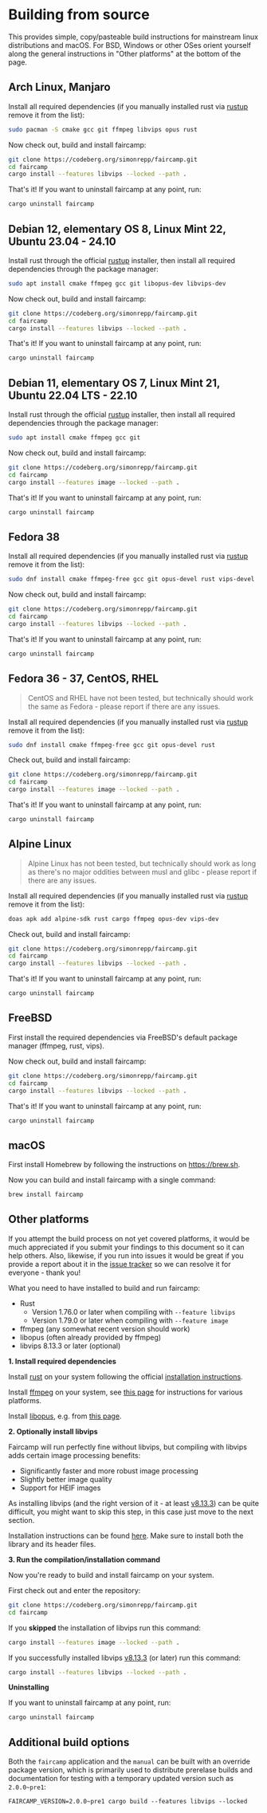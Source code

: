<!--
    SPDX-FileCopyrightText: 2023-2025 Simon Repp
    SPDX-License-Identifier: CC0-1.0
-->

# Building from source

This provides simple, copy/pasteable build instructions for mainstream linux
distributions and macOS. For BSD, Windows or other OSes orient yourself along
the general instructions in "Other platforms" at the bottom of the page.

## Arch Linux, Manjaro

Install all required dependencies (if you manually installed rust via [rustup](https://rustup.rs/) remove it from the list):

```bash
sudo pacman -S cmake gcc git ffmpeg libvips opus rust
```

Now check out, build and install faircamp:

```bash
git clone https://codeberg.org/simonrepp/faircamp.git
cd faircamp
cargo install --features libvips --locked --path .
```

That's it! If you want to uninstall faircamp at any point, run:

```bash
cargo uninstall faircamp
```

## Debian 12, elementary OS 8, Linux Mint 22, Ubuntu 23.04 - 24.10

Install rust through the official [rustup](https://rustup.rs/) installer,
then install all required dependencies through the package manager:

```bash
sudo apt install cmake ffmpeg gcc git libopus-dev libvips-dev
```

Now check out, build and install faircamp:

```bash
git clone https://codeberg.org/simonrepp/faircamp.git
cd faircamp
cargo install --features libvips --locked --path .
```

That's it! If you want to uninstall faircamp at any point, run:

```bash
cargo uninstall faircamp
```

## Debian 11, elementary OS 7, Linux Mint 21, Ubuntu 22.04 LTS - 22.10

Install rust through the official [rustup](https://rustup.rs/) installer,
then install all required dependencies through the package manager:

```bash
sudo apt install cmake ffmpeg gcc git
```

Now check out, build and install faircamp:

```bash
git clone https://codeberg.org/simonrepp/faircamp.git
cd faircamp
cargo install --features image --locked --path .
```

That's it! If you want to uninstall faircamp at any point, run:

```bash
cargo uninstall faircamp
```

## Fedora 38

Install all required dependencies (if you manually installed rust via [rustup](https://rustup.rs/) remove it from the list):

```bash
sudo dnf install cmake ffmpeg-free gcc git opus-devel rust vips-devel
```

Now check out, build and install faircamp:

```bash
git clone https://codeberg.org/simonrepp/faircamp.git
cd faircamp
cargo install --features libvips --locked --path .
```

That's it! If you want to uninstall faircamp at any point, run:

```bash
cargo uninstall faircamp
```

## Fedora 36 - 37, CentOS, RHEL

> CentOS and RHEL have not been tested, but technically should work
> the same as Fedora - please report if there are any issues.

Install all required dependencies (if you manually installed rust via [rustup](https://rustup.rs/) remove it from the list):

```bash
sudo dnf install cmake ffmpeg-free gcc git opus-devel rust
```

Check out, build and install faircamp:

```bash
git clone https://codeberg.org/simonrepp/faircamp.git
cd faircamp
cargo install --features image --locked --path .
```

That's it! If you want to uninstall faircamp at any point, run:

```bash
cargo uninstall faircamp
```

## Alpine Linux

> Alpine Linux has not been tested, but technically should work
> as long as there's no major oddities between musl and glibc -
> please report if there are any issues.

Install all required dependencies (if you manually installed rust
via [rustup](https://rustup.rs/) remove it from the list):

```bash
doas apk add alpine-sdk rust cargo ffmpeg opus-dev vips-dev
```

Check out, build and install faircamp:

```bash
git clone https://codeberg.org/simonrepp/faircamp.git
cd faircamp
cargo install --features libvips --locked --path .
```

That's it! If you want to uninstall faircamp at any point, run:

```bash
cargo uninstall faircamp
```

## FreeBSD

First install the required dependencies via FreeBSD's default package manager (ffmpeg, rust, vips).

Now check out, build and install faircamp:

```bash
git clone https://codeberg.org/simonrepp/faircamp.git
cd faircamp
cargo install --features libvips --locked --path .
```

That's it! If you want to uninstall faircamp at any point, run:

```bash
cargo uninstall faircamp
```

## macOS

First install Homebrew by following the instructions on https://brew.sh.

Now you can build and install faircamp with a single command:

```bash
brew install faircamp
```

## Other platforms

If you attempt the build process on not yet covered platforms, it would be
much appreciated if you submit your findings to this document so it can help others.
Also, likewise, if you run into issues it would be great if you provide a
report about it in the [issue tracker](https://codeberg.org/simonrepp/faircamp/issues)
so we can resolve it for everyone - thank you!

What you need to have installed to build and run faircamp:
- Rust
  - Version 1.76.0 or later when compiling with `--feature libvips`
  - Version 1.79.0 or later when compiling with `--feature image`
- ffmpeg (any somewhat recent version should work)
- libopus (often already provided by ffmpeg)
- libvips 8.13.3 or later (optional)

**1. Install required dependencies**

Install [rust](https://rust-lang.org) on your system following the official [installation instructions](https://www.rust-lang.org/tools/install).

Install [ffmpeg](https://ffmpeg.org) on your system, see [this page](https://ffmpeg.org/download.html) for instructions for various platforms. 

Install [libopus](https://opus-codec.org/), e.g. from [this page](https://opus-codec.org/downloads/).

**2. Optionally install libvips**

Faircamp will run perfectly fine without libvips, but compiling with libvips
adds certain image processing benefits:

- Significantly faster and more robust image processing
- Slightly better image quality
- Support for HEIF images

As installing libvips (and the right version of it - at least
[v8.13.3](https://github.com/libvips/libvips/releases/tag/v8.13.3))
can be quite difficult, you might want to skip this step, in this case
just move to the next section.

Installation instructions can be found [here](https://www.libvips.org/).
Make sure to install both the library and its header files.

**3. Run the compilation/installation command**

Now you're ready to build and install faircamp on your system.

First check out and enter the repository:

```bash
git clone https://codeberg.org/simonrepp/faircamp.git
cd faircamp
```

If you **skipped** the installation of libvips run this command:

```bash
cargo install --features image --locked --path .
```

If you successfully installed libvips [v8.13.3](https://github.com/libvips/libvips/releases/tag/v8.13.3) (or later) run this command:

```bash
cargo install --features libvips --locked --path .
```

**Uninstalling**

If you want to uninstall faircamp at any point, run:

```bash
cargo uninstall faircamp
```

## Additional build options

Both the `faircamp` application and the `manual` can be built with an override
package version, which is primarily used to distribute prerelase builds and
documentation for testing with a temporary updated version such as `2.0.0~pre1`:

```
FAIRCAMP_VERSION=2.0.0~pre1 cargo build --features libvips --locked
```


